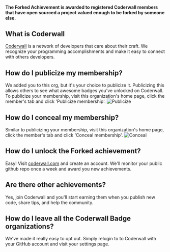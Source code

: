 #### The Forked Achievement is awarded to registered Coderwall members that have open sourced a project valued enough to be forked by someone else.

## What is Coderwall

[Coderwall](https://coderwall.com/gh) is a network of developers that care about their craft. We recognize your programming accomplishments and make it easy to connect with others developers.

## How do I publicize my membership?

We added you to this org, but it's your choice to publicize it. Publicizing this allows others to see what awesome badges you've unlocked on Coderwall. To publicize your membership, visit this organization's home page, click the member's tab and click 'Publicize membership'.
![Publicize](http://cl.ly/image/031E2L3K2H1Y)

## How do I conceal my membership?

Similar to publicizing your membership, visit this organization's home page, click the member's tab and click 'Conceal membership'.
![Conceal](http://cl.ly/image/2v16013q1g2n)


## How do I unlock the Forked achievement?

Easy! Visit [coderwall.com](https://coderwall.com/gh) and create an account. We'll monitor your public github repo once a week and award you new achievements.

## Are there other achievements?

Yes, join Coderwall and you'll start earning them when you publish new code, share tips, and help the community.

## How do I leave all the Coderwall Badge organizations?

We've made it really easy to opt out. Simply relogin to to Coderwall with your GitHub account and visit your settings page.
